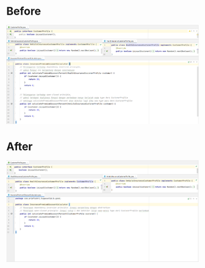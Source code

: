 # Before
<img src="https://github.com/ariefzuhri/BeforeAfterSOLID/blob/master/img/Tugas%20SOLID_Bad_Arief%20Zuhri.png"/>

# After
<img src="https://github.com/ariefzuhri/BeforeAfterSOLID/blob/master/img/Tugas%20SOLID_Good_Arief%20Zuhri.png"/>
